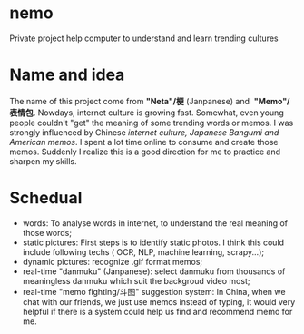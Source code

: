 # nemo
Private project help computer to understand and learn trending cultures

# Name and idea
The name of this project come from **"Neta"/梗** (Janpanese) and  **"Memo"/表情包**. 
Nowdays, internet culture is growing fast. Somewhat, even young people couldn't "get" the meaning of some trending words or memos. 
I was strongly influenced by Chinese *internet culture, Japanese Bangumi and American memos*. I spent a lot time online to consume and create those memos. Suddenly I realize this is a good direction for me to practice and sharpen my skills.  

# Schedual  
- words: To analyse words in internet, to understand the real meaning of those words;
- static pictures: First steps is to identify static photos. I think this could include following techs ( OCR, NLP, machine learning, scrapy...);
- dynamic pictures: recognize .gif format memos; 
- real-time "danmuku" (Janpanese): select danmuku from thousands of meaningless danmuku which suit the backgroud video most;
- real-time "memo fighting/斗图" suggestion system: In China, when we chat with our friends, we just use memos instead of typing, it would very helpful if there is a system could help us find and recommend memo for me.
